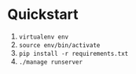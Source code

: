 Quickstart
==========

1. `virtualenv env`
2. `source env/bin/activate`
3. `pip install -r requirements.txt`
4. `./manage runserver`
